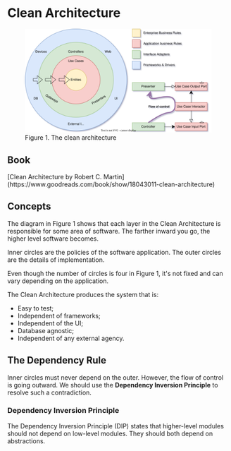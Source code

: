 <h1>Clean Architecture</h1>

<figure>
  <img
  src="docs/clean-architecture-0.svg"
  alt="The beautiful Clean Architecture">
  <figcaption>Figure 1. The clean architecture</figcaption>
</figure>

<h2>Book</h2>
[Clean Architecture by Robert C. Martin](https://www.goodreads.com/book/show/18043011-clean-architecture)

<h2>Concepts</h2>

The diagram in Figure 1 shows that each layer in the Clean Architecture
is responsible for some area of software. The farther inward you go, the
higher level software becomes.

Inner circles are the policies of the software application. The outer
circles are the details of implementation.

Even though the number of circles is four in Figure 1, it's not
fixed and can vary depending on the application.

The Clean Architecture produces the system that is:
<ul>
    <li>Easy to test;</li>
    <li>Independent of frameworks;</li>
    <li>Independent of the UI;</li>
    <li>Database agnostic;</li>
    <li>Independent of any external agency.</li>
</ul>

<h2>The Dependency Rule</h2>

Inner circles must never depend on the outer. However, the flow of
control is going outward. We should use the <b>Dependency Inversion
Principle</b> to resolve such a contradiction.

<h3>Dependency Inversion Principle</h3>

The Dependency Inversion Principle (DIP) states that higher-level
modules should not depend on low-level modules. They should both
depend on abstractions.